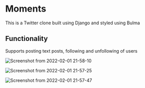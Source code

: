 # Moments
This is a Twitter clone built using Django and styled using Bulma

## Functionality
Supports posting text posts, following and unfollowing of users


![Screenshot from 2022-02-01 21-58-10](https://user-images.githubusercontent.com/60399677/152101023-f7e3533c-03fa-4ebe-b77c-f383e7e77fa3.png)

![Screenshot from 2022-02-01 21-57-25](https://user-images.githubusercontent.com/60399677/152101031-37c42cbf-6535-4558-b561-3a0c0861b32e.png)

![Screenshot from 2022-02-01 21-57-47](https://user-images.githubusercontent.com/60399677/152101036-e2552c83-5874-4f0c-b07a-1067b39d0fe7.png)
